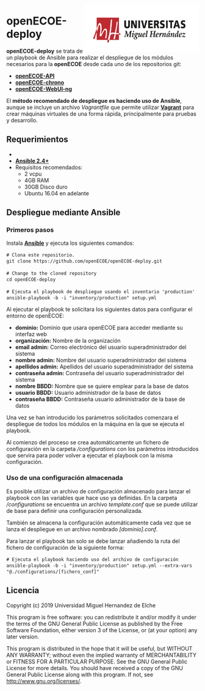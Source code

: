 <img src="/doc/logoUMH.jpg" align="right" width="300" ></a>
# openECOE-deploy
**openECOE-deploy** se trata de un playbook de Ansible para realizar el despliegue de los módulos necesarios para la **openECOE** desde cada uno de los repositorios git:
-   [**openECOE-API**](https://github.com/openECOE/openECOE-API)
-   [**openECOE-chrono**](https://github.com/openECOE/openECOE-chrono)
-   [**openECOE-WebUI-ng**](https://github.com/openECOE/openECOE-WebUI-ng)

El **método recomendado de despliegue es haciendo uso de Ansible**, aunque se incluye un archivo _Vagrantfile_ que permite utilizar
[**Vagrant**](https://www.vagrantup.com/) para crear máquinas virtuales de una forma rápida, principalmente para pruebas y desarrollo.

## Requerimientos

- 
- [**Ansible 2.4+**](https://docs.ansible.com/)
- Requisitos recomendados:
	- 2 vcpu  
	- 4GB RAM
	- 30GB Disco duro
	- Ubuntu 16.04 en adelante

## Despliegue mediante Ansible
### Primeros pasos
Instala [**Ansible**](https://docs.ansible.com/ansible/latest/installation_guide/intro_installation.html) y ejecuta los siguientes comandos:

    # Clona este repositorio.
    git clone https://github.com/openECOE/openECOE-deploy.git
    
    # Change to the cloned repository
    cd openECOE-deploy
    
    # Ejecuta el playbook de despliegue usando el inventario 'production'
    ansible-playbook -b -i "inventory/production" setup.yml

Al ejecutar el playbook te solicitara los siguientes datos para configurar el entorno de openECOE:
- **dominio:** Dominio que usara openECOE para acceder mediante su interfaz web
- **organización:** Nombre de la organización
- **email admin:** Correo electrónico del usuario superadministrador del sistema
- **nombre admin:** Nombre del usuario superadministrador del sistema
- **apellidos admin:** Apellidos del usuario superadministrador del sistema
- **contraseña admin:** Contraseña del usuario superadministrador del sistema
- **nombre BBDD:** Nombre que se quiere emplear para la base de datos
- **usuario BBDD:** Usuario administrador de la base de datos
- **contraseña BBDD:** Contraseña usuario administrador de la base de datos

Una vez se han introducido los parámetros solicitados comenzara el despliegue de todos los módulos en la máquina en la 
que se ejecuta el playbook.

Al comienzo del proceso se crea automáticamente un fichero de configuración en la carpeta _/configurations_ con los parámetros introducidos que servira 
para poder volver a ejecutar el playbook con la misma configuración.

### Uso de una configuración almacenada

Es posible utilizar un archivo de configuración almacenado para lanzar el playbook con las variables que hace uso ya definidas.
En la carpeta _/configurations_ se encuentra un archivo _template.conf_ que se puede utilizar de base
para definir una configuración personalizada.

También se almacena la configuración automáticamente cada vez que se lanza el despliegue en un archivo nombrado _[dominio].conf_.

Para lanzar el playbook tan solo se debe lanzar añadiendo la ruta del fichero de configuración de la siguiente forma:

    # Ejecuta el playbook haciendo uso del archivo de configuración
    ansible-playbook -b -i "inventory/production" setup.yml --extra-vars "@./configurations/[fichero_conf]"

## Licencia
Copyright (c) 2019 Universidad Miguel Hernandez de Elche

This program is free software: you can redistribute it and/or modify it under the terms of the GNU General Public License as published by the Free Software Foundation, either version 3 of the License, or (at your option) any later version.

This program is distributed in the hope that it will be useful, but WITHOUT ANY WARRANTY; without even the implied warranty of MERCHANTABILITY or FITNESS FOR A PARTICULAR PURPOSE. See the GNU General Public License for more details. You should have received a copy of the GNU General Public License along with this program. If not, see <http://www.gnu.org/licenses/>.
